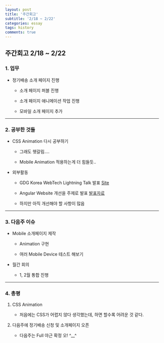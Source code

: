 ```yaml
---
layout: post
title: '주간회고'
subtitle: '2/18 ~ 2/22'
categories: essay
tags: history
comments: true
---
```


## 주간회고  2/18 ~ 2/22

### 1. 업무


-   정기배송 소개 페이지 진행

    -   소개 페이지 퍼블 진행

    -   소개 페이지 애니메이션 작업 진행

    -   모바일 소개 페이지 추가

-----

### 2. 공부한 것들

-   CSS Animation 다시 공부하기

    -   그래도 헷갈림....

    -   Mobile Animation 적용하는게 더 힘들듯..


-   외부활동

    -   GDG Korea WebTech Lightning Talk 발표 [Site](https://festa.io/events/202)

    -   Angular Website 개선을 주제로 발표 [발표자료](https://speakerdeck.com/bluelion2/angular-website-update)

    -   하지만 아직 개선해야 할 사항이 많음


-----

### 3. 다음주 이슈

-   Mobile 소개페이지 제작

    -   Animation 구현

    -   여러 Mobile Device 테스트 해보기

-   월간 회의

    -   1, 2월 통합 진행

-----

### 4. 총평

1. CSS Animation

    -   처음에는 CSS가 어렵지 않다 생각했는데, 하면 할수록 어려운 것 같다.


2. 다음주에 정기배송 신청 및 소개페이지 오픈

    -   다음주는 Full 야근 확정 오! ^__^

